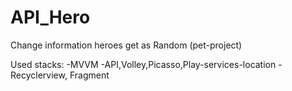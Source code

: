# API_Hero
Change information heroes get as Random (pet-project)

Used stacks: 
-MVVM
-API,Volley,Picasso,Play-services-location
-Recyclerview, Fragment
